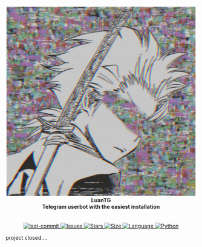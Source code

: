 <p align="center">
    <img src="https://github.com/Azuremods/LuanTG/raw/main/logo.jpg" width="500" alt="LuanTG">
    </a>
    <br>
    <b>LuanTG</b>
    <br>
    <b>Telegram userbot with the easiest installation</b>
    <br>
<br><br>


<a href="https://github.com/Azuremods/LuanTG/commits/main">
    <img alt="last-commit" src="https://img.shields.io/github/last-commit/Azuremods/LuanTG?style=for-the-badge">
</a>

<a href="https://github.com/Azuremods/LuanTG/issues">        
    <img alt="Issues" src="https://img.shields.io/github/issues/Azuremods/LuanTG?style=for-the-badge">
</a>

<a href="https://github.com/Azuremods/LuanTG">  
    <img alt="Stars" src="https://img.shields.io/github/stars/Azuremods/LuanTG?style=for-the-badge">
    <img alt="Size" src="https://img.shields.io/github/repo-size/Azuremods/LuanTG?style=for-the-badge">
    <img alt="Language" src="https://img.shields.io/github/languages/top/Azuremods/LuanTG?style=for-the-badge">
    <img alt="Python" src="https://img.shields.io/badge/python->=%203.7-blue?style=for-the-badge">
</a>




project closed....
